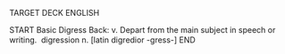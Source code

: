 TARGET DECK
ENGLISH

START
Basic
Digress
Back: v. Depart from the main subject in speech or writing.  digression n. [latin digredior -gress-]
END
